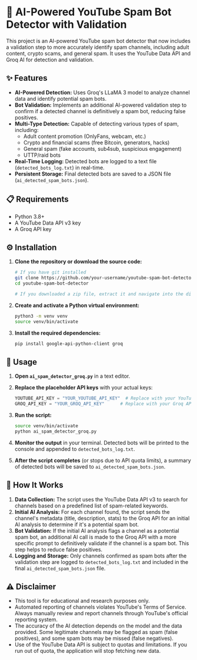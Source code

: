 # 🤖 AI-Powered YouTube Spam Bot Detector with Validation

This project is an AI-powered YouTube spam bot detector that now includes a validation step to more accurately identify spam channels, including adult content, crypto scams, and general spam. It uses the YouTube Data API and Groq AI for detection and validation.

## ✨ Features

- **AI-Powered Detection:** Uses Groq's LLaMA 3 model to analyze channel data and identify potential spam bots.
- **Bot Validation:** Implements an additional AI-powered validation step to confirm if a detected channel is definitively a spam bot, reducing false positives.
- **Multi-Type Detection:** Capable of detecting various types of spam, including:
  - Adult content promotion (OnlyFans, webcam, etc.)
  - Crypto and financial scams (free Bitcoin, generators, hacks)
  - General spam (fake accounts, sub4sub, suspicious engagement)
  - UTTP/raid bots
- **Real-Time Logging:** Detected bots are logged to a text file (`detected_bots_log.txt`) in real-time.
- **Persistent Storage:** Final detected bots are saved to a JSON file (`ai_detected_spam_bots.json`).

## 📋 Requirements

- Python 3.8+
- A YouTube Data API v3 key
- A Groq API key

## ⚙️ Installation

1.  **Clone the repository or download the source code:**

    ```bash
    # If you have git installed
    git clone https://github.com/your-username/youtube-spam-bot-detector.git
    cd youtube-spam-bot-detector
    
    # If you downloaded a zip file, extract it and navigate into the directory
    ```

2.  **Create and activate a Python virtual environment:**

    ```bash
    python3 -m venv venv
    source venv/bin/activate
    ```

3.  **Install the required dependencies:**

    ```bash
    pip install google-api-python-client groq
    ```

## 🚀 Usage

1.  **Open `ai_spam_detector_groq.py`** in a text editor.

2.  **Replace the placeholder API keys** with your actual keys:

    ```python
    YOUTUBE_API_KEY = "YOUR_YOUTUBE_API_KEY"  # Replace with your YouTube Data API v3 key
    GROQ_API_KEY = "YOUR_GROQ_API_KEY"      # Replace with your Groq API key
    ```

3.  **Run the script:**

    ```bash
    source venv/bin/activate
    python ai_spam_detector_groq.py
    ```

4.  **Monitor the output** in your terminal. Detected bots will be printed to the console and appended to `detected_bots_log.txt`.

5.  **After the script completes** (or stops due to API quota limits), a summary of detected bots will be saved to `ai_detected_spam_bots.json`.

## 🔧 How It Works

1.  **Data Collection:** The script uses the YouTube Data API v3 to search for channels based on a predefined list of spam-related keywords.
2.  **Initial AI Analysis:** For each channel found, the script sends the channel's metadata (title, description, stats) to the Groq API for an initial AI analysis to determine if it's a potential spam bot.
3.  **Bot Validation:** If the initial AI analysis flags a channel as a potential spam bot, an additional AI call is made to the Groq API with a more specific prompt to definitively validate if the channel is a spam bot. This step helps to reduce false positives.
4.  **Logging and Storage:** Only channels confirmed as spam bots after the validation step are logged to `detected_bots_log.txt` and included in the final `ai_detected_spam_bots.json` file.

## ⚠️ Disclaimer

- This tool is for educational and research purposes only.
- Automated reporting of channels violates YouTube's Terms of Service. Always manually review and report channels through YouTube's official reporting system.
- The accuracy of the AI detection depends on the model and the data provided. Some legitimate channels may be flagged as spam (false positives), and some spam bots may be missed (false negatives).
- Use of the YouTube Data API is subject to quotas and limitations. If you run out of quota, the application will stop fetching new data.


